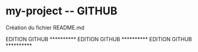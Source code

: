 # my-project -- GITHUB
Création du fichier README.md

EDITION GITHUB **********
EDITION GITHUB **********
EDITION GITHUB **********
